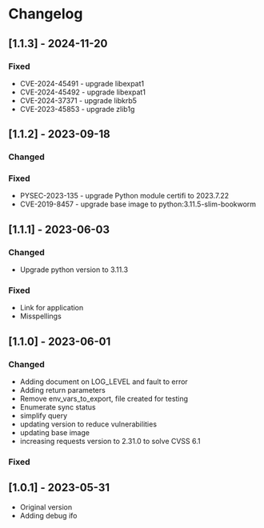# Changelog
## [1.1.3] - 2024-11-20

### Fixed
* CVE-2024-45491 - upgrade libexpat1
* CVE-2024-45492 - upgrade libexpat1
* CVE-2024-37371 - upgrade libkrb5
* CVE-2023-45853 - upgrade zlib1g

## [1.1.2] - 2023-09-18
### Changed

### Fixed
- PYSEC-2023-135 - upgrade Python module certifi to 2023.7.22
- CVE-2019-8457 - upgrade base image to python:3.11.5-slim-bookworm

## [1.1.1] - 2023-06-03
### Changed
- Upgrade python version to 3.11.3

### Fixed
- Link for application
- Misspellings

## [1.1.0] - 2023-06-01
### Changed
- Adding document on LOG_LEVEL and fault to error
- Adding return parameters
- Remove env_vars_to_export, file created for testing
- Enumerate sync status
- simplify query
- updating version to reduce vulnerabilities
- updating base image
- increasing requests version to 2.31.0 to solve CVSS 6.1
### Fixed


## [1.0.1] - 2023-05-31
- Original version
- Adding debug ifo
